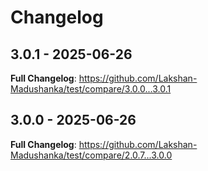 # Changelog

## 3.0.1 - 2025-06-26

**Full Changelog**: https://github.com/Lakshan-Madushanka/test/compare/3.0.0...3.0.1

## 3.0.0 - 2025-06-26

**Full Changelog**: https://github.com/Lakshan-Madushanka/test/compare/2.0.7...3.0.0
